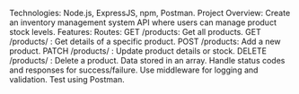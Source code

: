 Technologies: Node.js, ExpressJS, npm, Postman.
Project Overview: Create an inventory management system API where users can manage product stock levels.
Features: Routes: 
GET /products: Get all products. 
GET /products/ : Get details of a specific product.
POST /products: Add a new product. 
PATCH /products/ : Update product details or stock. 
DELETE /products/ : Delete a product. Data stored in an array. Handle status codes and responses for success/failure. Use middleware for logging and validation. 
Test using Postman.
